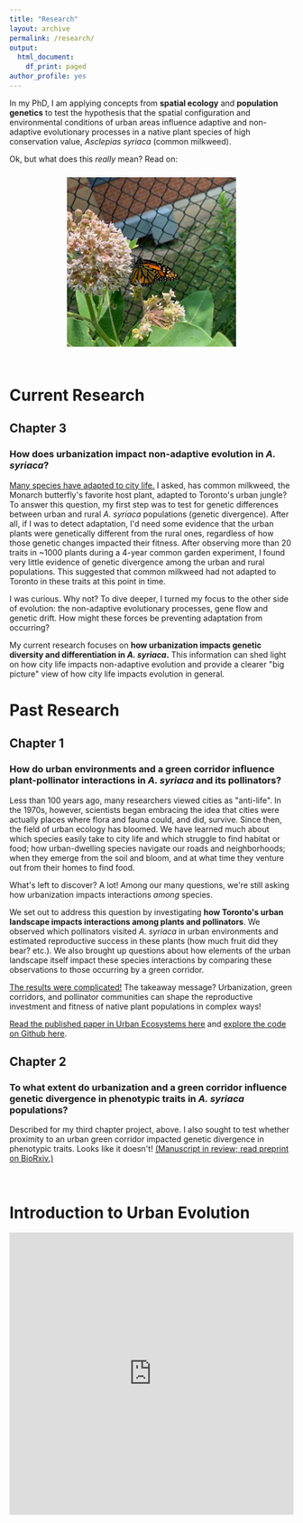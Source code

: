 ```yaml
---
title: "Research"
layout: archive
permalink: /research/
output:
  html_document:
    df_print: paged
author_profile: yes
---
```


In my PhD, I am applying concepts from **spatial ecology** and **population genetics** to test the hypothesis that the spatial configuration and environmental conditions of urban areas influence adaptive and non-adaptive evolutionary processes in a native plant species of high conservation value, *Asclepias syriaca* (common milkweed).

Ok, but what does this *really* mean? Read on:

<div class="fade-in-image" style="text-align: center;">
  <img src="/images/square_mw.jpg" alt="Milkweed with Monarch butterfly in Toronto. PC: Vanessa Nhan" width="300" height="300" hspace="10" vspace="10">
</div>

<br />

# Current Research

## Chapter 3
### How does urbanization impact non-adaptive evolution in *A. syriaca*?

[Many species have adapted to city life.](https://urbanevolution-litc.com/?s=adaptation) I asked, has common milkweed, the Monarch butterfly's favorite host plant, adapted to Toronto's urban jungle? To answer this question, my first step was to test for genetic differences between urban and rural *A. syriaca* populations (genetic divergence). After all, if I was to detect adaptation, I'd need some evidence that the urban plants were genetically different from the rural ones, regardless of how those genetic changes impacted their fitness. After observing more than 20 traits in ~1000 plants during a 4-year common garden experiment, I found very little evidence of genetic divergence among the urban and rural populations. This suggested that common milkweed had not adapted to Toronto in these traits at this point in time.

I was curious. Why not? To dive deeper, I turned my focus to the other side of evolution: the non-adaptive evolutionary processes, gene flow and genetic drift. How might these forces be preventing adaptation from occurring?

My current research focuses on **how urbanization impacts genetic diversity and differentiation in *A. syriaca*.** This information can shed light on how city life impacts non-adaptive evolution and provide a clearer "big picture" view of how city life impacts evolution in general.


# Past Research

## Chapter 1
### How do urban environments and a green corridor influence plant-pollinator interactions in *A. syriaca* and its pollinators?

Less than 100 years ago, many researchers viewed cities as "anti-life". In the 1970s, however, scientists began embracing the idea that cities were actually places where flora and fauna could, and did, survive. Since then, the field of urban ecology has bloomed. We have learned much about which species easily take to city life and which struggle to find habitat or food; how urban-dwelling species navigate our roads and neighborhoods; when they emerge from the soil and bloom, and at what time they venture out from their homes to find food.

What's left to discover? A lot! Among our many questions, we're still asking how urbanization impacts interactions *among* species.

We set out to address this question by investigating **how Toronto's urban landscape impacts interactions among plants and pollinators**. We observed which pollinators visited *A. syriaca* in urban environments and estimated reproductive success in these plants (how much fruit did they bear? etc.). We also brought up questions about how elements of the urban landscape itself impact these species interactions by comparing these observations to those occurring by a green corridor.

[The results were complicated!](https://twitter.com/SophieBreitbart/status/1572968593536458752) The takeaway message? Urbanization, green corridors, and pollinator communities can shape the reproductive investment and fitness of native plant populations in complex ways!

[Read the published paper in Urban Ecosystems here](https://link.springer.com/article/10.1007/s11252-022-01278-9) and [explore the code on Github here](https://github.com/sbreitbart/observ_study_phenotype).


## Chapter 2
### To what extent do urbanization and a green corridor influence genetic divergence in phenotypic traits in *A. syriaca* populations?

Described for my third chapter project, above. I also sought to test whether proximity to an urban green corridor impacted genetic divergence in phenotypic traits. Looks like it doesn't! [(Manuscript in review; read preprint on BioRxiv.)](https://www.biorxiv.org/content/10.1101/2023.04.04.535613v1)
  
<br />

# Introduction to Urban Evolution

<iframe src="https://storymaps.arcgis.com/stories/446efee44f8d49578d3c62bfe2c25fc1" width="100%" height="500px" frameborder="0" allowfullscreen allow="geolocation"></iframe>
